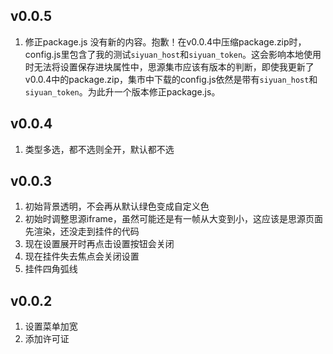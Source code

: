 ## v0.0.5
1. 修正package.js
没有新的内容。抱歉！在v0.0.4中压缩package.zip时，config.js里包含了我的测试`siyuan_host`和`siyuan_token`。这会影响本地使用时无法将设置保存进块属性中，思源集市应该有版本的判断，即使我更新了v0.0.4中的package.zip，集市中下载的config.js依然是带有`siyuan_host`和`siyuan_token`。为此升一个版本修正package.js。

## v0.0.4
1. 类型多选，都不选则全开，默认都不选

## v0.0.3
1. 初始背景透明，不会再从默认绿色变成自定义色
2. 初始时调整思源iframe，虽然可能还是有一帧从大变到小，这应该是思源页面先渲染，还没走到挂件的代码
3. 现在设置展开时再点击设置按钮会关闭
4. 现在挂件失去焦点会关闭设置
5. 挂件四角弧线

## v0.0.2
1. 设置菜单加宽
2. 添加许可证
